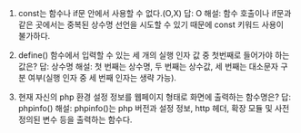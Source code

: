 1. const는 함수나 if문 안에서 사용할 수 없다.(O,X)
답: O
해설: 함수 호출이나 if문과 같은 곳에서는 중복된 상수명 선언을 시도할 수 있기 때문에 const 키워드 사용이 불가하다.

2. define() 함수에서 입력할 수 있는 세 개의 실행 인자 값 중 첫번째로 들어가야 하는 값은?
답: 상수명
해설: 첫 번째는 상수명, 두 번째는 상수값,  세 번째는 대소문자 구분 여부(실행 인자 중 세 번째 인자는 생략 가능).

3. 현재 자신의 php 환경 설정 정보를 웹페이지 형태로 화면에 출력하는 함수명은?
답: phpinfo()
해설: phpinfo()는 php 버전과 설정 정보, http 헤더, 확장 모듈 및 사전 정의된 변수 등을 출력하는 함수다.